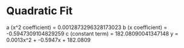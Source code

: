 
# Quadratic Fit

a (x^2 coefficient) = 0.0012873296328173023
b (x coefficient) = -0.5947309104829259
c (constant term) = 182.08090041347148
y = 0.0013x^2 + -0.5947x + 182.0809
